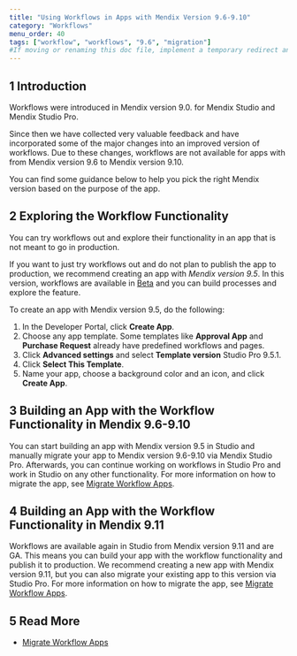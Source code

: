 ```yaml
---
title: "Using Workflows in Apps with Mendix Version 9.6-9.10"
category: "Workflows"
menu_order: 40
tags: ["workflow", "workflows", "9.6", "migration"]
#If moving or renaming this doc file, implement a temporary redirect and let the respective team know they should update the URL in the product. See Mapping to Products for more details.
---
```


## 1 Introduction

Workflows were introduced in Mendix version 9.0. for Mendix Studio and Mendix Studio Pro. 

Since then we have collected very valuable feedback and have incorporated some of the major changes into an improved version of workflows. Due to these changes, workflows are not available for apps with from Mendix version 9.6 to Mendix version 9.10. 

You can find some guidance below to help you pick the right Mendix version based on the purpose of the app. 

## 2 Exploring the Workflow Functionality 

You can try workflows out and explore their functionality in an app that is not meant to go in production.

If you want to just try workflows out and do not plan to publish the app to production, we recommend creating an app with *Mendix version 9.5*. In this version, workflows are available in [Beta](/releasenotes/beta-features/) and you can build processes and explore the feature. 

To create an app with Mendix version 9.5, do the following:

1. In the Developer Portal, click **Create App**.
2. Choose any app template. Some templates like **Approval App** and **Purchase Request** already have predefined workflows and pages.
3.  Click **Advanced settings** and select **Template version** Studio Pro 9.5.1. 
4. Click **Select This Template**.
5. Name your app, choose a background color and an icon, and click **Create App**.

## 3 Building an App with the Workflow Functionality in Mendix 9.6-9.10

You can start building an app with Mendix version 9.5  in Studio and manually migrate your app to Mendix version 9.6-9.10 via Mendix Studio Pro. Afterwards, you can continue working on workflows in Studio Pro and work in Studio on any other functionality. For more information on how to migrate the app, see [Migrate Workflow Apps](/refguide/workflow-beta-migration).

## 4 Building an App with the Workflow Functionality in Mendix 9.11

Workflows are available again in Studio from Mendix version 9.11 and are GA. This means you can build your app with the workflow functionality and publish it to production. We recommend creating a new app with Mendix version 9.11, but you can also migrate your existing app to this version via Studio Pro. For more information on how to migrate the app, see [Migrate Workflow Apps](/refguide/workflow-beta-migration).

## 5 Read More

* [Migrate Workflow Apps](/refguide/workflow-beta-migration)

